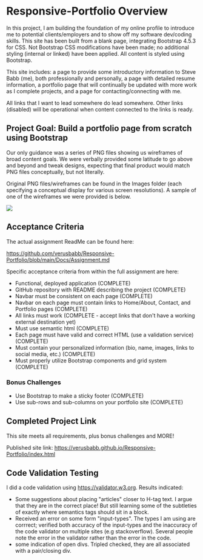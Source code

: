 # Responsive-Portfolio Overview
In this project, I am building the foundation of my online profile to introduce me to potential clients/employers and to show off my software dev/coding skills.  This site has been built from a blank page, integrating Bootstrap 4.5.3 for CSS.  Not Bootstrap CSS modifications have been made; no additional styling (internal or linked) have been applied.  All content is styled using Bootstrap.  

This site includes: a page to provide some introductory information to Steve Babb (me), both professionally and personally, a page with detailed resume information, a portfolio page that will continually be updated with more work as I complete projects, and a page for contacting/connecting with me.

All links that I want to lead somewhere do lead somewhere.  Other links (disabled) will be operational when content connected to the links is ready.

## Project Goal: Build a portfolio page from scratch using Bootstrap
Our only guidance was a series of PNG files showing us wireframes of broad content goals.  We were verbally provided some latitude to go above and beyond and tweak designs, expecting that final product would match PNG files conceptually, but not literally.

Original PNG files/wireframes can be found in the Images folder (each specifying a conceptual display for various screen resolutions). A sample of one of the wireframes we were provided is below.

![](https://github.com/verusbabb/Responsive-Portfolio/blob/main/Images/992-portfolio.png)


## Acceptance Criteria
The actual assignment ReadMe can be found here:  

https://github.com/verusbabb/Responsive-Portfolio/blob/main/Docs/Assignment.md

Specific acceptance criteria from within the full assignment are here:

- Functional, deployed application (COMPLETE)
- GitHub repository with README describing the project (COMPLETE)
- Navbar must be consistent on each page (COMPLETE)
- Navbar on each page must contain links to Home/About, Contact, and Portfolio pages (COMPLETE)
- All links must work (COMPLETE - accept links that don't have a working external destination yet)
- Must use semantic html (COMPLETE)
- Each page must have valid and correct HTML (use a validation service) (COMPLETE)
- Must contain your personalized information (bio, name, images, links to social media, etc.) (COMPLETE)
- Must properly utilize Bootstrap components and grid system (COMPLETE)

### Bonus Challenges

- Use Bootstrap to make a sticky footer (COMPLETE)
- Use sub-rows and sub-columns on your portfolio site (COMPLETE)


## Completed Project Link
This site meets all requirements, plus bonus challenges and MORE!

Published site link:
https://verusbabb.github.io/Responsive-Portfolio/index.html


## Code Validation Testing
I did a code validation using https://validator.w3.org.  Results indicated:

- Some suggestions about placing "articles" closer to H-tag text. I argue that they are in the correct place!  But still learning some of the subtleties of exactly where semantics tags should sit in a block.
- Received an error on some form "input-types".  The types I am using are corrrect; verified both accuracy of the input-types and the inaccuracy of the code validator on multiple sites (e.g stackoverflow).  Several people note the error in the validator rather than the error in the code.
- some indication of open divs.  Tripled checked, they are all associated with a pair/closing div.

